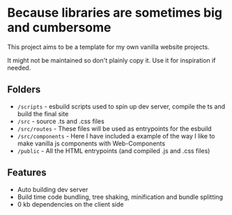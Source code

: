 # Because libraries are sometimes big and cumbersome

This project aims to be a template for my own vanilla website projects.

It might not be maintained so don't plainly copy it. Use it for inspiration if needed.

## Folders

- `/scripts` - esbuild scripts used to spin up dev server, compile the ts and build the final site
- `/src` - source .ts and .css files
- `/src/routes` - These files will be used as entrypoints for the esbuild
- `/src/components` - Here I have included a example of the way I like to make vanilla js components with Web-Components
- `/public` - All the HTML entrypoints (and compiled .js and .css files)

## Features

- Auto building dev server
- Build time code bundling, tree shaking, minification and bundle splitting
- 0 kb dependencies on the client side
